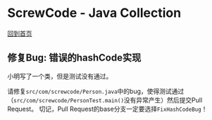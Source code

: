 # ScrewCode - Java Collection 

[回到首页](https://github.com/screwcode/JavaCollection)

## 修复Bug: 错误的hashCode实现

小明写了一个类，但是测试没有通过。

请修复`src/com/screwcode/Person.java`中的bug，使得测试通过（`src/com/screwcode/PersonTest.main()`没有异常产生）然后提交Pull Request。
切记，Pull Request的base分支一定要选择`FixHashCodeBug`！
